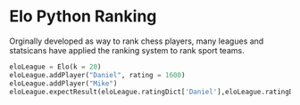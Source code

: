 # Elo Python Ranking
Orginally developed as way to rank chess players, many leagues and statsicans have applied the ranking system to rank sport teams. 

```python
eloLeague = Elo(k = 20)
eloLeague.addPlayer("Daniel", rating = 1600)
eloLeague.addPlayer("Mike")
eloLeague.expectResult(eloLeague.ratingDict['Daniel'],eloLeague.ratingDict['Mike'])
```
